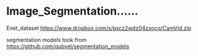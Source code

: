 # Image_Segmentation......
Enet_dataset
https://www.dropbox.com/s/pxcz2wdz04zxocq/CamVid.zip

segmentation models took from
https://github.com/qubvel/segmentation_models
